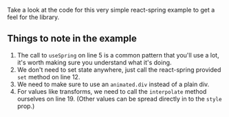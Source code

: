 Take a look at the code for this very simple react-spring example to get a feel for the library.

## Things to note in the example

1. The call to `useSpring` on line 5 is a common pattern that you'll use a lot, it's worth making sure you understand what it's doing.
2. We don't need to set state anywhere, just call the react-spring provided `set` method on line 12.
3. We need to make sure to use an `animated.div` instead of a plain div.
4. For values like transforms, we need to call the `interpolate` method ourselves on line 19. (Other values can be spread directly in to the `style` prop.)
